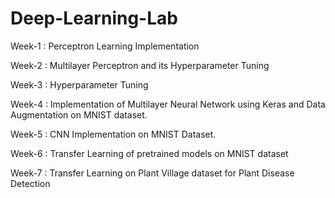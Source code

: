 # Deep-Learning-Lab

Week-1 : Perceptron Learning Implementation 

Week-2 : Multilayer Perceptron and its Hyperparameter Tuning

Week-3 : Hyperparameter Tuning 

Week-4 : Implementation of Multilayer Neural Network using Keras and Data Augmentation on MNIST dataset.

Week-5 : CNN Implementation on MNIST Dataset.

Week-6 : Transfer Learning of pretrained models on MNIST dataset

Week-7 : Transfer Learning on Plant Village dataset for Plant Disease Detection
